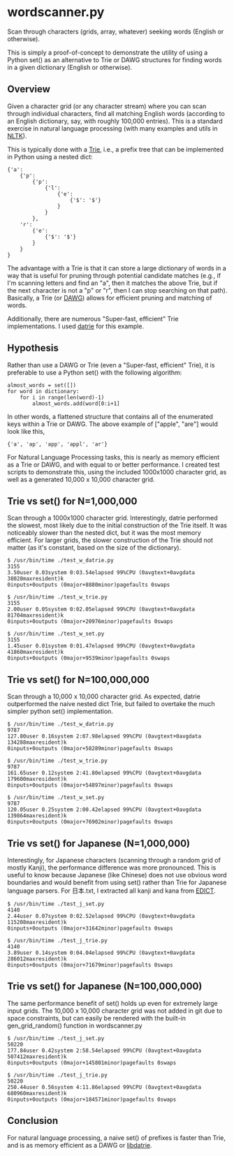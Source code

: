 # wordscanner.py
Scan through characters (grids, array, whatever) seeking words (English or otherwise).

This is simply a proof-of-concept to demonstrate the utility of using a Python set() as an alternative to Trie or DAWG structures for finding words in a given dictionary (English or otherwise).

## Overview
Given a character grid (or any character stream) where you can scan through individual characters, find all matching English words (according to an English dictionary, say, with roughly 100,000 entries). This is a standard exercise in natural language processing (with many examples and utils in [NLTK](https://www.nltk.org/)).

This is typically done with a [Trie](https://en.wikipedia.org/wiki/Trie), i.e., a prefix tree that can be implemented in Python using a nested dict:

    {'a': 
        {'p': 
            {'p': 
                {'l': 
                    {'e': 
                        {'$': '$'}
                    }
                }
            }, 
        'r': 
            {'e': 
                {'$': '$'}
            }
        }
    }

The advantage with a Trie is that it can store a large dictionary of words in a way that is useful for pruning through potential candidate matches (e.g., if I'm scanning letters and find an "a", then it matches the above Trie, but if the next character is not a "p" or "r", then I can stop searching on that path). Basically, a Trie (or [DAWG](https://en.wikipedia.org/wiki/Deterministic_acyclic_finite_state_automaton)) allows for efficient pruning and matching of words.

Additionally, there are numerous "Super-fast, efficient" Trie implementations. I used [datrie](https://github.com/pytries/datrie) for this example.

## Hypothesis

Rather than use a DAWG or Trie (even a "Super-fast, efficient" Trie), it is preferable to use a Python set() with the following algorithm:

    almost_words = set([])
    for word in dictionary:
        for i in range(len(word)-1)
            almost_words.add(word[0:i+1]

In other words, a flattened structure that contains all of the enumerated keys within a Trie or DAWG. The above example of ["apple", "are"] would look like this,

    {'a', 'ap', 'app', 'appl', 'ar'}

For Natural Language Processing tasks, this is nearly as memory efficient as a Trie or DAWG, and with equal to or better performance. I created test scripts to demonstrate this, using the included 1000x1000 character grid, as well as a generated 10,000 x 10,000 character grid.


## Trie vs set() for N=1,000,000
Scan through a 1000x1000 character grid. Interestingly, datrie performed the slowest, most likely due to the initial construction of the Trie itself. It was noticeably slower than the nested dict, but it was the most memory efficient. For larger grids, the slower construction of the Trie should not matter (as it's constant, based on the size of the dictionary).

    $ /usr/bin/time ./test_w_datrie.py
    3155
    3.50user 0.03system 0:03.54elapsed 99%CPU (0avgtext+0avgdata 38028maxresident)k
    0inputs+0outputs (0major+8880minor)pagefaults 0swaps

    $ /usr/bin/time ./test_w_trie.py
    3155
    2.00user 0.05system 0:02.05elapsed 99%CPU (0avgtext+0avgdata 81704maxresident)k
    0inputs+0outputs (0major+20976minor)pagefaults 0swaps

    $ /usr/bin/time ./test_w_set.py
    3155
    1.45user 0.01system 0:01.47elapsed 99%CPU (0avgtext+0avgdata 41860maxresident)k
    0inputs+0outputs (0major+9539minor)pagefaults 0swaps

## Trie vs set() for N=100,000,000
Scan through a 10,000 x 10,000 character grid. As expected, datrie outperformed the naive nested dict Trie, but failed to overtake the much simpler python set() implementation.

    $ /usr/bin/time ./test_w_datrie.py
    9787
    127.80user 0.16system 2:07.98elapsed 99%CPU (0avgtext+0avgdata 134288maxresident)k
    0inputs+0outputs (0major+58289minor)pagefaults 0swaps

    $ /usr/bin/time ./test_w_trie.py
    9787
    161.65user 0.12system 2:41.80elapsed 99%CPU (0avgtext+0avgdata 179600maxresident)k
    0inputs+0outputs (0major+54897minor)pagefaults 0swaps

    $ /usr/bin/time ./test_w_set.py
    9787
    120.05user 0.25system 2:00.42elapsed 99%CPU (0avgtext+0avgdata 139864maxresident)k
    0inputs+0outputs (0major+76902minor)pagefaults 0swaps
    
## Trie vs set() for Japanese (N=1,000,000)
Interestingly, for Japanese characters (scanning through a random grid of mostly Kanji), the performance difference was more pronounced. This is useful to know because Japanese (like Chinese) does not use obvious word boundaries and would benefit from using set() rather than Trie for Japanese language parsers. For 日本.txt, I extracted all kanji and kana from [EDICT](http://edrdg.org/jmdict/edict.html).

    $ /usr/bin/time ./test_j_set.py
    4140
    2.44user 0.07system 0:02.52elapsed 99%CPU (0avgtext+0avgdata 115208maxresident)k
    0inputs+0outputs (0major+31642minor)pagefaults 0swaps

    $ /usr/bin/time ./test_j_trie.py
    4140
    3.89user 0.14system 0:04.04elapsed 99%CPU (0avgtext+0avgdata 286012maxresident)k
    0inputs+0outputs (0major+71679minor)pagefaults 0swaps

## Trie vs set() for Japanese (N=100,000,000)
The same performance benefit of set() holds up even for extremely large input grids. The 10,000 x 10,000 character grid was not added in git due to space constraints, but can easily be rendered with the built-in gen_grid_random() function in wordscanner.py

    $ /usr/bin/time ./test_j_set.py
    50220
    177.84user 0.42system 2:58.54elapsed 99%CPU (0avgtext+0avgdata 507412maxresident)k
    0inputs+0outputs (0major+145801minor)pagefaults 0swaps

    $ /usr/bin/time ./test_j_trie.py
    50220
    250.44user 0.56system 4:11.86elapsed 99%CPU (0avgtext+0avgdata 680960maxresident)k
    0inputs+0outputs (0major+184571minor)pagefaults 0swaps


## Conclusion
For natural language processing, a naive set() of prefixes is faster than Trie, and is as memory efficient as a DAWG or [libdatrie](https://linux.thai.net/~thep/datrie/datrie.html).


